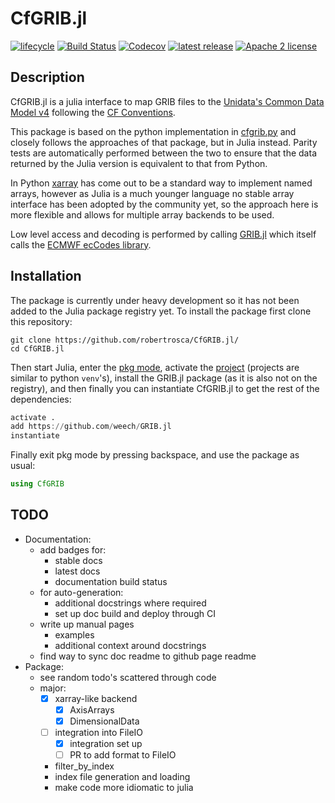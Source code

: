 # CfGRIB.jl

[![lifecycle](https://www.repostatus.org/badges/latest/wip.svg)](https://www.repostatus.org/#wip)
[![Build Status](https://travis-ci.com/robertrosca/CfGRIB.jl.svg?branch=dev)](https://travis-ci.com/robertrosca/CfGRIB.jl)
[![Codecov](https://codecov.io/gh/robertrosca/CfGRIB.jl/branch/dev/graph/badge.svg)](https://codecov.io/gh/robertrosca/CfGRIB.jl)
[![latest release](https://img.shields.io/github/release/robertrosca/CfGRIB.jl.svg)](https://github.com/robertrosca/CfGRIB.jl/releases/latest)
[![Apache 2 license](https://img.shields.io/github/license/robertrosca/CfGRIB.jl)](https://github.com/robertrosca/CfGRIB.jl/blob/master/LICENSE)


## Description
CfGRIB.jl is a julia interface to map GRIB files to the [Unidata's Common Data
Model v4](https://www.unidata.ucar.edu/software/thredds/current/netcdf-java/CDM/)
following the [CF Conventions](http://cfconventions.org).

This package is based on the python implementation in [cfgrib.py](https://github.com/ecmwf/cfgrib)
and closely follows the approaches of that package, but in Julia instead. Parity
tests are automatically performed between the two to ensure that the data
returned by the Julia version is equivalent to that from Python.

In Python [xarray](http://xarray.pydata.org) has come out to be a standard
way to implement named arrays, however as Julia is a much younger language no
stable array interface has been adopted by the community yet, so the approach
here is more flexible and allows for multiple array backends to be used.

Low level access and decoding is performed by calling [GRIB.jl](https://github.com/weech/GRIB.jl)
which itself calls the [ECMWF ecCodes library](https://software.ecmwf.int/wiki/display/ECC/).


## Installation
The package is currently under heavy development so it has not been added to the
Julia package registry yet. To install the package first clone this repository:

```shell
git clone https://github.com/robertrosca/CfGRIB.jl/
cd CfGRIB.jl
```

Then start Julia, enter the [pkg mode](https://docs.julialang.org/en/v1/stdlib/Pkg/),
activate the [project](https://julialang.github.io/Pkg.jl/stable/environments/)
(projects are similar to python `venv`'s), install the GRIB.jl package (as it is
also not on the registry), and then finally you can instantiate CfGRIB.jl to get
the rest of the dependencies:

```julia
activate .
add https://github.com/weech/GRIB.jl
instantiate
```

Finally exit pkg mode by pressing backspace, and use the package as usual:

```julia
using CfGRIB
```

## TODO

- Documentation:
  - add badges for:
    - stable docs
    - latest docs
    - documentation build status
  - for auto-generation:
    - additional docstrings where required
    - set up doc build and deploy through CI
  - write up manual pages
    - examples
    - additional context around docstrings
  - find way to sync doc readme to github page readme
- Package:
  - see random todo's scattered through code
  - major:
    - [x] xarray-like backend
      - [x] AxisArrays
      - [x] DimensionalData
    - [ ] integration into FileIO
      - [x] integration set up
      - [ ] PR to add format to FileIO
    - filter_by_index
    - index file generation and loading
    - make code more idiomatic to julia
